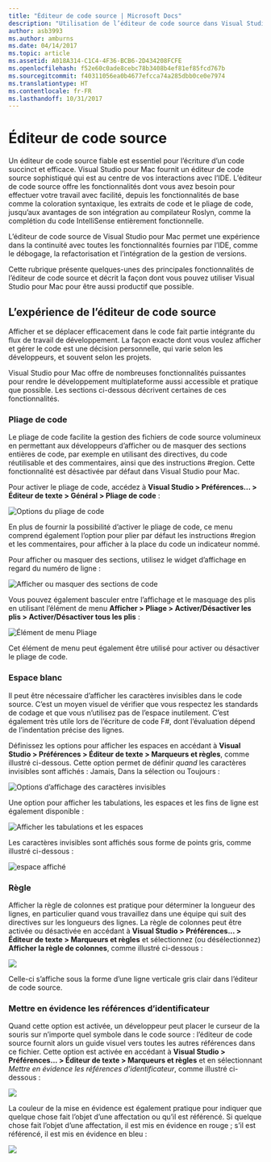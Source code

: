 ```yaml
---
title: "Éditeur de code source | Microsoft Docs"
description: "Utilisation de l’éditeur de code source dans Visual Studio pour Mac"
author: asb3993
ms.author: amburns
ms.date: 04/14/2017
ms.topic: article
ms.assetid: A018A314-C1C4-4F36-BCB6-2D434208FCFE
ms.openlocfilehash: f52e60c0ade8cebc78b3408b4ef81ef85fcd767b
ms.sourcegitcommit: f40311056ea0b4677efcca74a285dbb0ce0e7974
ms.translationtype: HT
ms.contentlocale: fr-FR
ms.lasthandoff: 10/31/2017
---
```

# <a name="source-editor"></a>Éditeur de code source

Un éditeur de code source fiable est essentiel pour l’écriture d’un code succinct et efficace. Visual Studio pour Mac fournit un éditeur de code source sophistiqué qui est au centre de vos interactions avec l’IDE. L’éditeur de code source offre les fonctionnalités dont vous avez besoin pour effectuer votre travail avec facilité, depuis les fonctionnalités de base comme la coloration syntaxique, les extraits de code et le pliage de code, jusqu’aux avantages de son intégration au compilateur Roslyn, comme la complétion du code IntelliSense entièrement fonctionnelle.

L’éditeur de code source de Visual Studio pour Mac permet une expérience dans la continuité avec toutes les fonctionnalités fournies par l’IDE, comme le débogage, la refactorisation et l’intégration de la gestion de versions.

Cette rubrique présente quelques-unes des principales fonctionnalités de l’éditeur de code source et décrit la façon dont vous pouvez utiliser Visual Studio pour Mac pour être aussi productif que possible.

## <a name="the-source-editor-experience"></a>L’expérience de l’éditeur de code source

Afficher et se déplacer efficacement dans le code fait partie intégrante du flux de travail de développement. La façon exacte dont vous voulez afficher et gérer le code est une décision personnelle, qui varie selon les développeurs, et souvent selon les projets.

Visual Studio pour Mac offre de nombreuses fonctionnalités puissantes pour rendre le développement multiplateforme aussi accessible et pratique que possible. Les sections ci-dessous décrivent certaines de ces fonctionnalités.


### <a name="code-folding"></a>Pliage de code

Le pliage de code facilite la gestion des fichiers de code source volumineux en permettant aux développeurs d’afficher ou de masquer des sections entières de code, par exemple en utilisant des directives, du code réutilisable et des commentaires, ainsi que des instructions #region. Cette fonctionnalité est désactivée par défaut dans Visual Studio pour Mac.

Pour activer le pliage de code, accédez à **Visual Studio > Préférences... > Éditeur de texte > Général > Pliage de code** :

![Options du pliage de code](media/source-editor-image1.png)

En plus de fournir la possibilité d’activer le pliage de code, ce menu comprend également l’option pour plier par défaut les instructions #region et les commentaires, pour afficher à la place du code un indicateur nommé.

Pour afficher ou masquer des sections, utilisez le widget d’affichage en regard du numéro de ligne :

 ![Afficher ou masquer des sections de code](media/source-editor-image2.png)

Vous pouvez également basculer entre l’affichage et le masquage des plis en utilisant l’élément de menu **Afficher > Pliage > Activer/Désactiver les plis > Activer/Désactiver tous les plis** :

 ![Élément de menu Pliage](media/source-editor-image19.png)

Cet élément de menu peut également être utilisé pour activer ou désactiver le pliage de code.

### <a name="white-space"></a>Espace blanc

Il peut être nécessaire d’afficher les caractères invisibles dans le code source. C’est un moyen visuel de vérifier que vous respectez les standards de codage et que vous n’utilisez pas de l’espace inutilement. C’est également très utile lors de l’écriture de code F#, dont l’évaluation dépend de l’indentation précise des lignes.

Définissez les options pour afficher les espaces en accédant à **Visual Studio > Préférences > Éditeur de texte > Marqueurs et règles**, comme illustré ci-dessous. Cette option permet de définir _quand_ les caractères invisibles sont affichés : Jamais, Dans la sélection ou Toujours :

 ![Options d’affichage des caractères invisibles](media/source-editor-image3.png)

Une option pour afficher les tabulations, les espaces et les fins de ligne est également disponible :

 ![Afficher les tabulations et les espaces](media/source-editor-image4.png)

 Les caractères invisibles sont affichés sous forme de points gris, comme illustré ci-dessous :

 ![espace affiché](media/source-editor-image22.png)


### <a name="ruler"></a>Règle

Afficher la règle de colonnes est pratique pour déterminer la longueur des lignes, en particulier quand vous travaillez dans une équipe qui suit des directives sur les longueurs des lignes. La règle de colonnes peut être activée ou désactivée en accédant à **Visual Studio > Préférences... > Éditeur de texte > Marqueurs et règles** et sélectionnez (ou désélectionnez) **Afficher la règle de colonnes**, comme illustré ci-dessous :

 ![](media/source-editor-image5.png)

 Celle-ci s’affiche sous la forme d’une ligne verticale gris clair dans l’éditeur de code source.


### <a name="highlight-identifier-references"></a>Mettre en évidence les références d’identificateur

Quand cette option est activée, un développeur peut placer le curseur de la souris sur n’importe quel symbole dans le code source : l’éditeur de code source fournit alors un guide visuel vers toutes les autres références dans ce fichier. Cette option est activée en accédant à **Visual Studio > Préférences... > Éditeur de texte > Marqueurs et règles** et en sélectionnant _Mettre en évidence les références d’identificateur_, comme illustré ci-dessous :

![](media/source-editor-image6.png)

La couleur de la mise en évidence est également pratique pour indiquer que quelque chose fait l’objet d’une affectation ou qu’il est référencé. Si quelque chose fait l’objet d’une affectation, il est mis en évidence en rouge ; s’il est référencé, il est mis en évidence en bleu :

![](media/source-editor-image7.png)



